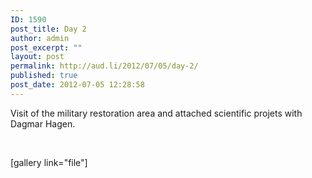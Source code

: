 ```yaml
---
ID: 1590
post_title: Day 2
author: admin
post_excerpt: ""
layout: post
permalink: http://aud.li/2012/07/05/day-2/
published: true
post_date: 2012-07-05 12:28:58
---
```

Visit of the military restoration area and attached scientific projets with Dagmar Hagen.

&nbsp;

[gallery link="file"]

&nbsp;